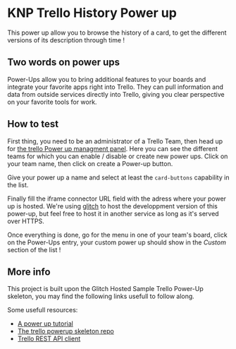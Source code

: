 # KNP Trello History Power up

This power up allow you to browse the history of a card, to get the different
versions of its description through time !

## Two words on power ups

Power-Ups allow you to bring additional features to your boards and integrate
your favorite apps right into Trello. They can pull information and data from
outside services directly into Trello, giving you clear perspective on your
favorite tools for work.

## How to test

First thing, you need to be an administrator of a Trello Team, then head up for
[the trello Power up managment panel](https://trello.com/power-ups/admin). Here
you can see the different teams for which you can enable / disable or create new
power ups. Click on your team name, then click on create a Power-up button.

Give your power up a name and select at least the `card-buttons` capability in
the list.

Finally fill the iframe connector URL field with the adress where your power up
is hosted. We're using [glitch](https://knp-trello-extension.glitch.me/) to host
the developpment version of this power-up, but feel free to host it in another
service as long as it's served over HTTPS.

Once everything is done, go for the menu in one of your team's board, click on
the Power-Ups entry, your custom power up should show in the *Custom* section
of the list !

## More info

This project is built upon the Glitch Hosted Sample Trello Power-Up skeleton,
you may find the following links usefull to follow along.

Some usefull resources:
- [A power up tutorial](https://tech.trello.com/power-up-tutorial-part-one/)
- [The trello powerup skeleton repo](https://github.com/trello/glitch-trello-power-up)
- [Trello REST API client](https://developers.trello.com/reference/#rest-api-client)

